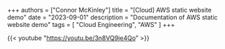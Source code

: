 +++
authors = ["Connor McKinley"]
title = "[Cloud] AWS static website demo"
date = "2023-09-01"
description = "Documentation of AWS static website demo"
tags = [
    "Cloud Engineering",
    "AWS"
]
+++

{{< youtube "https://youtu.be/3n8VQ9je4Qo" >}}


